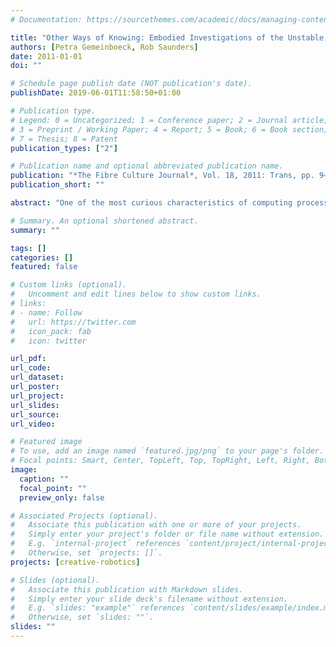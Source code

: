 ```yaml
---
# Documentation: https://sourcethemes.com/academic/docs/managing-content/

title: "Other Ways of Knowing: Embodied Investigations of the Unstable, Slippery and Incomplete"
authors: [Petra Gemeinboeck, Rob Saunders]
date: 2011-01-01
doi: ""

# Schedule page publish date (NOT publication's date).
publishDate: 2019-06-01T11:58:50+01:00

# Publication type.
# Legend: 0 = Uncategorized; 1 = Conference paper; 2 = Journal article;
# 3 = Preprint / Working Paper; 4 = Report; 5 = Book; 6 = Book section;
# 7 = Thesis; 8 = Patent
publication_types: ["2"]

# Publication name and optional abbreviated publication name.
publication: "*The Fibre Culture Journal*, Vol. 18, 2011: Trans, pp. 9–33"
publication_short: ""

abstract: "One of the most curious characteristics of computing processes and the medium of the digital is that they evoke, reinforce, produce and nourish two disparate positions of understanding us and the world: the reductionist, generalised and objective; and, the situated, partial and multiple. The first looks at and constructs the world in terms of what is known and can be described, while the latter embraces the unknown, uncertain and messy. Often, the two polarise along the border between objective knowledge, stripped of its body and deprived of our bodies, and situated knowledges, emerging from embodied processes and enacted, experienced or known in embodied ways. In this article, we will explore how the latter, the situated, indeterminable, always partial, is produced and made tangible by digital processes, and how these processes always unfold in—and rely on—embodied, specific and experiential conditions. As researchers, working across digital media, installation and computational creativity, we encounter, think, and experiment with these processes through our creative practice. Like Philip K. Dick, we, too, like to build realities that are unstable. The discussion will revolve around the specifics of four installations: two, so-called, virtual environments, Uzume and Maya–Veil of Illusion, and two robotic environments, On Track and Zwischenräume."

# Summary. An optional shortened abstract.
summary: ""

tags: []
categories: []
featured: false

# Custom links (optional).
#   Uncomment and edit lines below to show custom links.
# links:
# - name: Follow
#   url: https://twitter.com
#   icon_pack: fab
#   icon: twitter

url_pdf:
url_code:
url_dataset:
url_poster:
url_project:
url_slides:
url_source:
url_video:

# Featured image
# To use, add an image named `featured.jpg/png` to your page's folder. 
# Focal points: Smart, Center, TopLeft, Top, TopRight, Left, Right, BottomLeft, Bottom, BottomRight.
image:
  caption: ""
  focal_point: ""
  preview_only: false

# Associated Projects (optional).
#   Associate this publication with one or more of your projects.
#   Simply enter your project's folder or file name without extension.
#   E.g. `internal-project` references `content/project/internal-project/index.md`.
#   Otherwise, set `projects: []`.
projects: [creative-robotics]

# Slides (optional).
#   Associate this publication with Markdown slides.
#   Simply enter your slide deck's filename without extension.
#   E.g. `slides: "example"` references `content/slides/example/index.md`.
#   Otherwise, set `slides: ""`.
slides: ""
---
```

